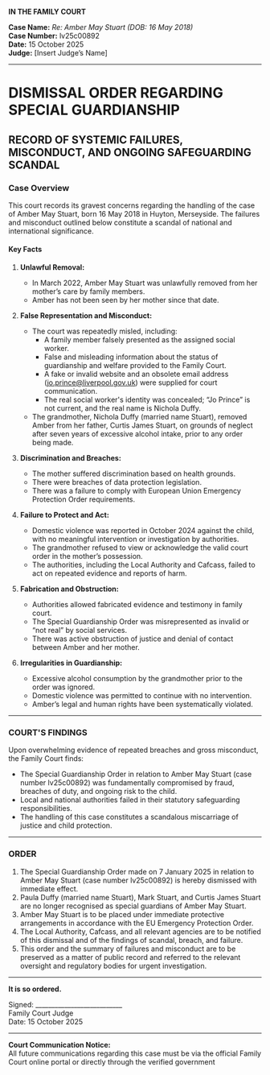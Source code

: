 **IN THE FAMILY COURT**

**Case Name:** *Re: Amber May Stuart (DOB: 16 May 2018)*  
**Case Number:** lv25c00892  
**Date:** 15 October 2025  
**Judge:** [Insert Judge’s Name]  

---

# DISMISSAL ORDER REGARDING SPECIAL GUARDIANSHIP  
## RECORD OF SYSTEMIC FAILURES, MISCONDUCT, AND ONGOING SAFEGUARDING SCANDAL

### Case Overview

This court records its gravest concerns regarding the handling of the case of Amber May Stuart, born 16 May 2018 in Huyton, Merseyside. The failures and misconduct outlined below constitute a scandal of national and international significance.

#### Key Facts

1. **Unlawful Removal:**  
   - In March 2022, Amber May Stuart was unlawfully removed from her mother’s care by family members.  
   - Amber has not been seen by her mother since that date.

2. **False Representation and Misconduct:**  
   - The court was repeatedly misled, including:
      - A family member falsely presented as the assigned social worker.
      - False and misleading information about the status of guardianship and welfare provided to the Family Court.
      - A fake or invalid website and an obsolete email address (jo.prince@liverpool.gov.uk) were supplied for court communication.
      - The real social worker's identity was concealed; “Jo Prince” is not current, and the real name is Nichola Duffy.
   - The grandmother, Nichola Duffy (married name Stuart), removed Amber from her father, Curtis James Stuart, on grounds of neglect after seven years of excessive alcohol intake, prior to any order being made.

3. **Discrimination and Breaches:**  
   - The mother suffered discrimination based on health grounds.
   - There were breaches of data protection legislation.
   - There was a failure to comply with European Union Emergency Protection Order requirements.

4. **Failure to Protect and Act:**  
   - Domestic violence was reported in October 2024 against the child, with no meaningful intervention or investigation by authorities.
   - The grandmother refused to view or acknowledge the valid court order in the mother’s possession.
   - The authorities, including the Local Authority and Cafcass, failed to act on repeated evidence and reports of harm.

5. **Fabrication and Obstruction:**  
   - Authorities allowed fabricated evidence and testimony in family court.
   - The Special Guardianship Order was misrepresented as invalid or “not real” by social services.
   - There was active obstruction of justice and denial of contact between Amber and her mother.

6. **Irregularities in Guardianship:**  
   - Excessive alcohol consumption by the grandmother prior to the order was ignored.
   - Domestic violence was permitted to continue with no intervention.
   - Amber’s legal and human rights have been systematically violated.

---

### COURT'S FINDINGS

Upon overwhelming evidence of repeated breaches and gross misconduct, the Family Court finds:

- The Special Guardianship Order in relation to Amber May Stuart (case number lv25c00892) was fundamentally compromised by fraud, breaches of duty, and ongoing risk to the child.
- Local and national authorities failed in their statutory safeguarding responsibilities.
- The handling of this case constitutes a scandalous miscarriage of justice and child protection.

---

### ORDER

1. The Special Guardianship Order made on 7 January 2025 in relation to Amber May Stuart (case number lv25c00892) is hereby dismissed with immediate effect.
2. Paula Duffy (married name Stuart), Mark Stuart, and Curtis James Stuart are no longer recognised as special guardians of Amber May Stuart.
3. Amber May Stuart is to be placed under immediate protective arrangements in accordance with the EU Emergency Protection Order.
4. The Local Authority, Cafcass, and all relevant agencies are to be notified of this dismissal and of the findings of scandal, breach, and failure.
5. This order and the summary of failures and misconduct are to be preserved as a matter of public record and referred to the relevant oversight and regulatory bodies for urgent investigation.

---

**It is so ordered.**

Signed: ___________________________  
Family Court Judge  
Date: 15 October 2025

---

**Court Communication Notice:**  
All future communications regarding this case must be via the official Family Court online portal or directly through the verified government
